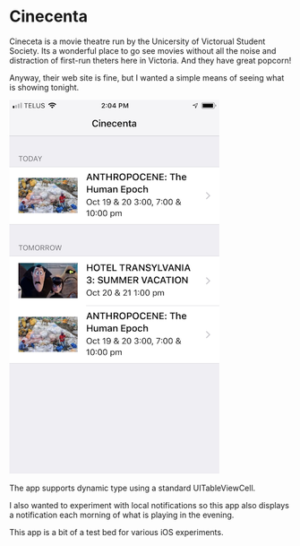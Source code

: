 # Cinecenta

Cineceta is a movie theatre run by the Unicersity of Victorual Student Society.  Its a wonderful place to go see movies without all the noise and distraction of first-run theters here in Victoria.  And they have great popcorn!

Anyway, their web site is fine, but I wanted a simple means of seeing what is showing tonight.  

![Screenshot](https://github.com/alldritt/Cinecenta/blob/master/Screenshots/Cinecenta.png?raw=true)

The app supports dynamic type using a standard UITableViewCell.

I also wanted to experiment with local notifications so this app also displays a notification each morning of what is playing in the evening.

This app is a bit of a test bed for various iOS experiments.
